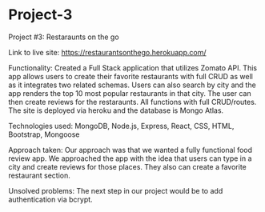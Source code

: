 # Project-3

Project #3: Restaraunts on the go

Link to live site: https://restaurantsonthego.herokuapp.com/

Functionality: Created a Full Stack application that utilizes Zomato API. This app allows users to create their favorite restaurants with full CRUD as well as it integrates two related schemas. Users can also search by city and the app renders the top 10 most popular restaurants in that city. The user can then create reviews for the restaraunts. All functions with full CRUD/routes. The site is deployed via heroku and the database is Mongo Atlas. 

Technologies used: MongoDB, Node.js, Express, React, CSS, HTML, Bootstrap, Mongoose

Approach taken: Our approach was that we wanted a fully functional food review app. We approached the app with the idea that users can type in a city and create reviews for those places. They also can create a favorite restaurant section. 

Unsolved problems: The next step in our project would be to add authentication via bcrypt. 
